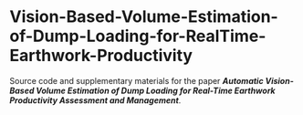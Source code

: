 # Vision-Based-Volume-Estimation-of-Dump-Loading-for-RealTime-Earthwork-Productivity
Source code and supplementary materials for the paper ***Automatic Vision-Based Volume Estimation of Dump Loading for Real-Time Earthwork Productivity Assessment and Management***.
